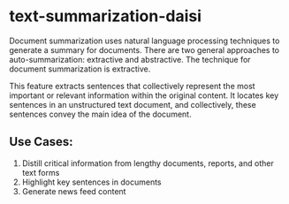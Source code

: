 # text-summarization-daisi
Document summarization uses natural language processing techniques to generate a summary for documents. There are two general approaches to auto-summarization: extractive and abstractive. The technique for document summarization is extractive.

This feature extracts sentences that collectively represent the most important or relevant information within the original content. It locates key sentences in an unstructured text document, and collectively, these sentences convey the main idea of the document. <br>

## Use Cases:
1) Distill critical information from lengthy documents, reports, and other text forms
2) Highlight key sentences in documents
3) Generate news feed content
